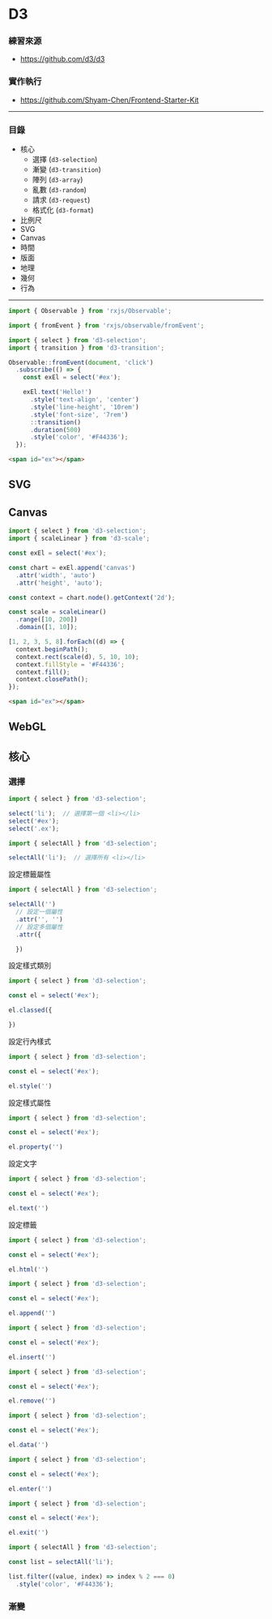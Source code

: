 # D3

### 練習來源
* https://github.com/d3/d3

### 實作執行
* https://github.com/Shyam-Chen/Frontend-Starter-Kit

***

### 目錄
* 核心
  * 選擇 (`d3-selection`)
  * 漸變 (`d3-transition`)
  * 陣列 (`d3-array`)
  * 亂數 (`d3-random`)
  * 請求 (`d3-request`)
  * 格式化 (`d3-format`)
* 比例尺
* SVG
* Canvas
* 時間
* 版面
* 地理
* 幾何
* 行為

***

```js
import { Observable } from 'rxjs/Observable';

import { fromEvent } from 'rxjs/observable/fromEvent';

import { select } from 'd3-selection';
import { transition } from 'd3-transition';

Observable::fromEvent(document, 'click')
  .subscribe(() => {
    const exEl = select('#ex');

    exEl.text('Hello!')
      .style('text-align', 'center')
      .style('line-height', '10rem')
      .style('font-size', '7rem')
      ::transition()
      .duration(500)
      .style('color', '#F44336');
  });
```

```html
<span id="ex"></span>
```

## SVG

## Canvas

```js
import { select } from 'd3-selection';
import { scaleLinear } from 'd3-scale';

const exEl = select('#ex');

const chart = exEl.append('canvas')
  .attr('width', 'auto')
  .attr('height', 'auto');

const context = chart.node().getContext('2d');

const scale = scaleLinear()
  .range([10, 200])
  .domain([1, 10]);

[1, 2, 3, 5, 8].forEach((d) => {
  context.beginPath();
  context.rect(scale(d), 5, 10, 10);
  context.fillStyle = '#F44336';
  context.fill();
  context.closePath();
});
```

```html
<span id="ex"></span>
```

## WebGL


## 核心

### 選擇

```js
import { select } from 'd3-selection';

select('li');  // 選擇第一個 <li></li>
select('#ex');
select('.ex');
```

```js
import { selectAll } from 'd3-selection';

selectAll('li');  // 選擇所有 <li></li>
```

設定標籤屬性

```js
import { selectAll } from 'd3-selection';

selectAll('')
  // 設定一個屬性
  .attr('', '')
  // 設定多個屬性
  .attr({

  })
```

設定樣式類別

```js
import { select } from 'd3-selection';

const el = select('#ex');

el.classed({

})
```

設定行內樣式

```js
import { select } from 'd3-selection';

const el = select('#ex');

el.style('')
```

設定樣式屬性

```js
import { select } from 'd3-selection';

const el = select('#ex');

el.property('')
```

設定文字

```js
import { select } from 'd3-selection';

const el = select('#ex');

el.text('')
```

設定標籤

```js
import { select } from 'd3-selection';

const el = select('#ex');

el.html('')
```

```js
import { select } from 'd3-selection';

const el = select('#ex');

el.append('')
```

```js
import { select } from 'd3-selection';

const el = select('#ex');

el.insert('')
```

```js
import { select } from 'd3-selection';

const el = select('#ex');

el.remove('')
```

```js
import { select } from 'd3-selection';

const el = select('#ex');

el.data('')
```

```js
import { select } from 'd3-selection';

const el = select('#ex');

el.enter('')
```

```js
import { select } from 'd3-selection';

const el = select('#ex');

el.exit('')
```

```js
import { selectAll } from 'd3-selection';

const list = selectAll('li');

list.filter((value, index) => index % 2 === 0)
  .style('color', '#F44336');
```

### 漸變
